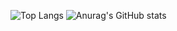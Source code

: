 ![Top Langs](https://github-readme-stats.vercel.app/api/top-langs/?username=sshelll&theme=tokyonight&layout=compact&hide=javascript,html,css&card_width=440) ![Anurag's GitHub stats](https://github-readme-stats.vercel.app/api?username=sshelll&show_icons=true&rank_icon=github&theme=radical&line_height=20)

